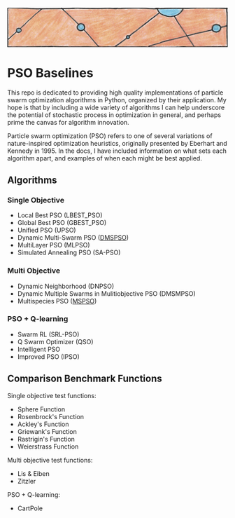 ![particles](https://github.com/SioKCronin/PSO-baselines/blob/master/media/particles.png)

# PSO Baselines

This repo is dedicated to providing high quality implementations of particle swarm optimization algorithms in Python, organized by their application. My hope is that by including a wide variety of algorithms I can help underscore the potential of stochastic process in optimization in general, and perhaps prime the canvas for algorithm innovation.

Particle swarm optimization (PSO) refers to one of several variations of nature-inspired optimization heuristics, originally presented by Eberhart and Kennedy in 1995. In the docs, I have included information on what sets each algorithm apart, and examples of when each might be best applied.  

## Algorithms
### Single Objective 

* Local Best PSO (LBEST_PSO)
* Global Best PSO (GBEST_PSO)
* Unified PSO (UPSO)
* Dynamic Multi-Swarm PSO ([DMSPSO](https://github.com/SioKCronin/swarm-baselines/tree/master/DMSPSO))
* MultiLayer PSO (MLPSO) 
* Simulated Annealing PSO (SA-PSO)

### Multi Objective

* Dynamic Neighborhood (DNPSO)
* Dynamic Multiple Swarms in Mulitiobjective PSO (DMSMPSO)
* Multispecies PSO ([MSPSO](https://github.com/SioKCronin/swarm-baselines/tree/master/MSPSO))

### PSO + Q-learning

* Swarm RL (SRL-PSO)
* Q Swarm Optimizer (QSO) 
* Intelligent PSO
* Improved PSO (IPSO)

## Comparison Benchmark Functions

Single objective test functions:
* Sphere Function
* Rosenbrock's Function
* Ackley's Function
* Griewank's Function
* Rastrigin's Function
* Weierstrass Function

Multi objective test functions:
* Lis & Eiben
* Zitzler

PSO + Q-learning:
* CartPole
